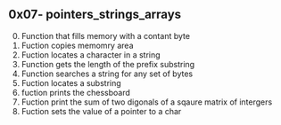 ## 0x07- pointers_strings_arrays
0. Function that fills memory with a contant byte
1. Fuction copies memomry area
2. Fuction locates a character in a string
3. Function gets the length of the prefix substring
4. Function searches a string for any set of bytes
5. Fuction locates a substring
6. fuction prints the chessboard
7. Fuction print the sum of two digonals of a sqaure matrix of intergers
100. Fuction sets the value of a pointer to a char
